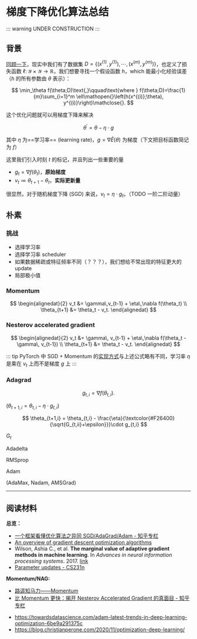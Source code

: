 # 梯度下降优化算法总结

<link rel="stylesheet" href="/notes/katex@0.11.1.min.css">

::: warning
UNDER CONSTRUCTION
:::

## 背景

[回顾一下](./learning-theory.md)，现实中我们有了数据集 $D = \lbrace(x^{(1)},y^{(1)}),\cdots,(x^{(m)},y^{(m)})\rbrace$，也定义了损失函数 $\ell\colon\mathcal{Y}\times\mathcal{Y}\to\mathbb{R}$，我们想要寻找一个假设函数 $h$，which 能最小化经验误差（$h$ 的所有参数由 $\theta$ 表示）：

$$ \min_\theta f(\theta;D)\text{,}\qquad\text{where } f(\theta;D)=\frac{1}{m}\sum_{i=1}^m \ell\mathopen{}\left(h(x^{(i)};\theta), y^{(i)}\right)\mathclose{}. $$

这个优化问题就可以用梯度下降来解决

$$ \theta^\prime = \theta - \eta\cdot g $$

其中 $\eta$ 为==学习率== (learning rate)，$g = \nabla\widehat{E}(\theta)$ 为梯度（下文把目标函数简记为 $f$）

这里我们引入时刻 $t$ 的标记，并且列出一些重要的量

- $g_t = \nabla f(\theta_t)$，**原始梯度**
- $v_t \coloneqq \theta_{t+1} - \theta_t$，**实际更新量**

很显然，对于随机梯度下降 (SGD) 来说，$v_t = \eta\cdot g_t$。（TODO 一阶二阶动量）

## 朴素

### 挑战

- 选择学习率
- 选择学习率 scheduler
- 如果数据稀疏或特征频率不同（？？？），我们想给不常出现的特征更大的 update
- 局部极小值

### Momentum

$$
\begin{alignedat}{2}
    v_t &= \gamma\,v_{t-1} + \eta\,\nabla f(\theta_t) \\
    \theta_{t+1} &= \theta_t - v_t.
\end{alignedat}
$$

### Nesterov accelerated gradient

$$
\begin{alignedat}{2}
    v_t &= \gamma\, v_{t-1} + \eta\,\nabla f(\theta_t - \gamma\, v_{t-1}) \\
    \theta_{t+1} &= \theta_t - v_t.
\end{alignedat}
$$

::: tip
PyTorch 中 SGD + Momentum 的[实现方式](https://pytorch.org/docs/master/optim.html#torch.optim.SGD)与上述公式略有不同，学习率 $\eta$ 是乘在 $v_t$ 上而不是梯度 $g$ 上
:::

### Adagrad

$$ g_{t,i} = \nabla f(\theta_{t,i}). $$

($\theta_{t+1,i} = \theta_{t,i} - \eta\cdot g_{t,i}$)

$$ \theta_{t+1,i} = \theta_{t,i} - \frac{\eta}{\textcolor{#F26400}{\sqrt{G_{t,ii}+\epsilon}}}\cdot g_{t,i} $$

$G_t$

Adadelta

RMSprop

Adam

(AdaMax, Nadam, AMSGrad)

---

## 阅读材料

**总览：**

- [一个框架看懂优化算法之异同 SGD/AdaGrad/Adam - 知乎专栏](https://zhuanlan.zhihu.com/p/32230623)
- [An overview of gradient descent optimization algorithms](https://ruder.io/optimizing-gradient-descent/index.html)
- Wilson, Ashia C., et al. **The marginal value of adaptive gradient methods in machine learning**. In *Advances in neural information processing systems*. 2017. [link](https://proceedings.neurips.cc/paper/2017/hash/81b3833e2504647f9d794f7d7b9bf341-Abstract.html)
- [Parameter updates - CS231n](https://cs231n.github.io/neural-networks-3/#update)

<!--  -->

**Momentum/NAG:**

- [路遥知马力——Momentum](https://zhuanlan.zhihu.com/p/21486826)
- [比 Momentum 更快：揭开 Nesterov Accelerated Gradient 的真面目 - 知乎专栏](https://zhuanlan.zhihu.com/p/22810533)

<!--  -->

- https://towardsdatascience.com/adam-latest-trends-in-deep-learning-optimization-6be9a291375c
- https://blog.christianperone.com/2020/11/optimization-deep-learning/
